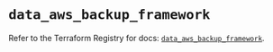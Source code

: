 # `data_aws_backup_framework`

Refer to the Terraform Registry for docs: [`data_aws_backup_framework`](https://registry.terraform.io/providers/hashicorp/aws/6.4.0/docs/data-sources/backup_framework).
